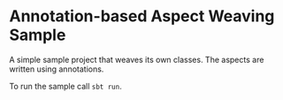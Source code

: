 Annotation-based Aspect Weaving Sample
======================================

A simple sample project that weaves its own classes. The aspects are written using annotations.

To run the sample call `sbt run`.
